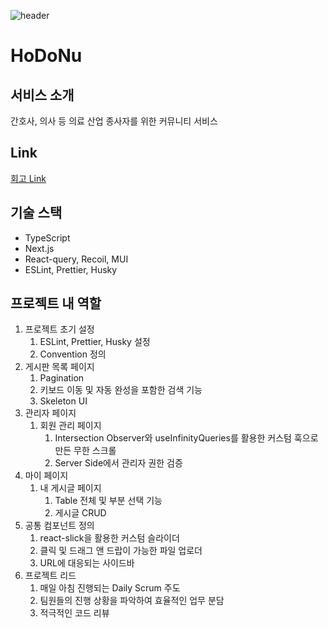 ![header](https://capsule-render.vercel.app/api?type=waving&color=gradient&height=300&section=header&text=TURNING%20POINT&fontSize=90)
# HoDoNu

## 서비스 소개

간호사, 의사 등 의료 산업 종사자를 위한 커뮤니티 서비스

## Link

[회고 Link](https://velog.io/@milkboy2564/%ED%94%84%EB%A1%9C%EC%A0%9D%ED%8A%B8%EB%A1%9C-%EB%B0%B0%EC%9A%B0%EB%8A%94-NextJS)

## 기술 스택
- TypeScript
- Next.js
- React-query, Recoil, MUI
- ESLint, Prettier, Husky

## 프로젝트 내 역할

1. 프로젝트 초기 설정 
    1. ESLint, Prettier, Husky 설정
    2. Convention 정의
2. 게시판 목록 페이지
    1. Pagination
    2. 키보드 이동 및 자동 완성을 포함한 검색 기능
    3. Skeleton UI
3. 관리자 페이지
    1. 회원 관리 페이지
        1. Intersection Observer와 useInfinityQueries를 활용한 커스텀 훅으로 만든 무한 스크롤
        2. Server Side에서 관리자 권한 검증
4. 마이 페이지
    1. 내 게시글 페이지
        1. Table 전체 및 부분 선택 기능
        2. 게시글 CRUD
5. 공통 컴포넌트 정의
    1. react-slick을 활용한 커스텀 슬라이더
    2. 클릭 및 드래그 앤 드랍이 가능한 파일 업로더
    3. URL에 대응되는 사이드바
6. 프로젝트 리드
    1. 매일 아침 진행되는 Daily Scrum 주도
    2. 팀원들의 진행 상황을 파악하여 효율적인 업무 분담
    3. 적극적인 코드 리뷰
